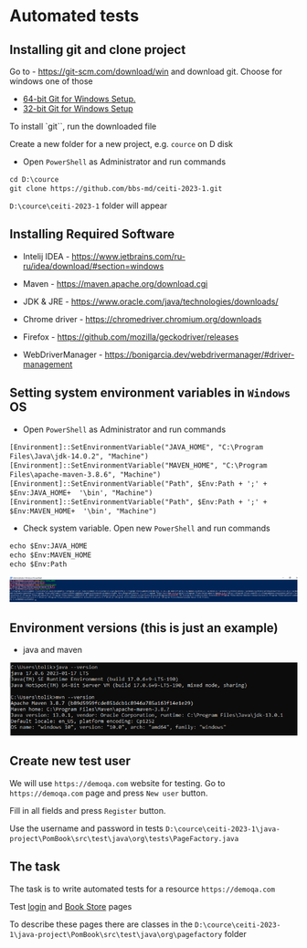 
# Automated tests

## Installing git and clone project
   
Go to - https://git-scm.com/download/win and download git. 
Choose for windows one of those
* [64-bit Git for Windows Setup.](https://github.com/git-for-windows/git/releases/download/v2.42.0.windows.2/Git-2.42.0.2-64-bit.exe) 
* [32-bit Git for Windows Setup](https://github.com/git-for-windows/git/releases/download/v2.42.0.windows.2/Git-2.42.0.2-32-bit.exe)

To install `git``, run the downloaded file

Create a new folder for a new project, e.g. `cource` on D disk

- Open `PowerShell` as Administrator and run commands

```
cd D:\cource
git clone https://github.com/bbs-md/ceiti-2023-1.git
```

 `D:\cource\ceiti-2023-1` folder will appear

## Installing Required Software

  - Intelij IDEA - https://www.jetbrains.com/ru-ru/idea/download/#section=windows

  - Maven - https://maven.apache.org/download.cgi

  - JDK & JRE - https://www.oracle.com/java/technologies/downloads/

  - Chrome driver - https://chromedriver.chromium.org/downloads
  
  - Firefox - https://github.com/mozilla/geckodriver/releases
  
  - WebDriverManager - https://bonigarcia.dev/webdrivermanager/#driver-management

## Setting system environment variables in `Windows` OS

- Open `PowerShell` as Administrator and run commands

```
[Environment]::SetEnvironmentVariable("JAVA_HOME", "C:\Program Files\Java\jdk-14.0.2", "Machine")
[Environment]::SetEnvironmentVariable("MAVEN_HOME", "C:\Program Files\apache-maven-3.8.6", "Machine")
[Environment]::SetEnvironmentVariable("Path", $Env:Path + ';' + $Env:JAVA_HOME+  '\bin', "Machine")
[Environment]::SetEnvironmentVariable("Path", $Env:Path + ';' + $Env:MAVEN_HOME+  '\bin', "Machine")
```

- Check system variable. Open new `PowerShell` and run commands

```
echo $Env:JAVA_HOME
echo $Env:MAVEN_HOME
echo $Env:Path
```

![system_v](./images/system_v.png)

## Environment versions (this is just an example)

 - java and maven
  
![java](./images/java_version.png)



## Create new test user

We will use `https://demoqa.com` website for testing. Go to `https://demoqa.com` page and press `New user` button.

Fill in all fields and press `Register` button.

Use the username and password in tests `D:\cource\ceiti-2023-1\java-project\PomBook\src\test\java\org\tests\PageFactory.java`

## The task 

The task is to write automated tests for a resource `https://demoqa.com`

Test [login](https://demoqa.com/login) and [Book Store](https://demoqa.com/books) pages

To describe these pages there are classes in the `D:\cource\ceiti-2023-1\java-project\PomBook\src\test\java\org\pagefactory` folder